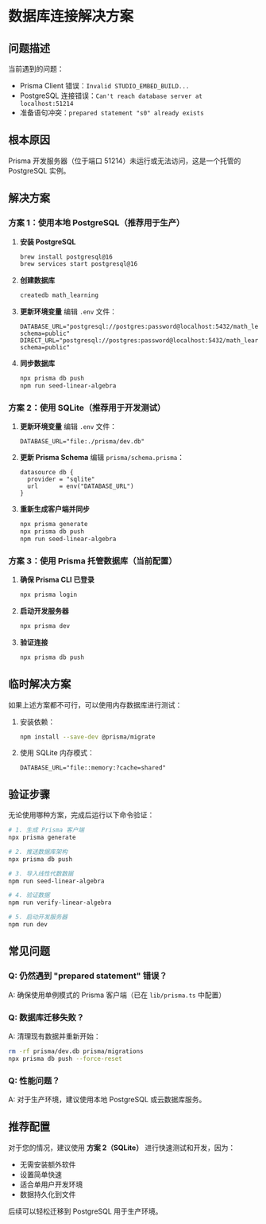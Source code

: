 # 数据库连接解决方案

## 问题描述

当前遇到的问题：
- Prisma Client 错误：`Invalid STUDIO_EMBED_BUILD...`
- PostgreSQL 连接错误：`Can't reach database server at localhost:51214`
- 准备语句冲突：`prepared statement "s0" already exists`

## 根本原因

Prisma 开发服务器（位于端口 51214）未运行或无法访问，这是一个托管的 PostgreSQL 实例。

## 解决方案

### 方案 1：使用本地 PostgreSQL（推荐用于生产）

1. **安装 PostgreSQL**
   ```bash
   brew install postgresql@16
   brew services start postgresql@16
   ```

2. **创建数据库**
   ```bash
   createdb math_learning
   ```

3. **更新环境变量**
   编辑 `.env` 文件：
   ```env
   DATABASE_URL="postgresql://postgres:password@localhost:5432/math_learning?schema=public"
   DIRECT_URL="postgresql://postgres:password@localhost:5432/math_learning?schema=public"
   ```

4. **同步数据库**
   ```bash
   npx prisma db push
   npm run seed-linear-algebra
   ```

### 方案 2：使用 SQLite（推荐用于开发测试）

1. **更新环境变量**
   编辑 `.env` 文件：
   ```env
   DATABASE_URL="file:./prisma/dev.db"
   ```

2. **更新 Prisma Schema**
   编辑 `prisma/schema.prisma`：
   ```prisma
   datasource db {
     provider = "sqlite"
     url      = env("DATABASE_URL")
   }
   ```

3. **重新生成客户端并同步**
   ```bash
   npx prisma generate
   npx prisma db push
   npm run seed-linear-algebra
   ```

### 方案 3：使用 Prisma 托管数据库（当前配置）

1. **确保 Prisma CLI 已登录**
   ```bash
   npx prisma login
   ```

2. **启动开发服务器**
   ```bash
   npx prisma dev
   ```

3. **验证连接**
   ```bash
   npx prisma db push
   ```

## 临时解决方案

如果上述方案都不可行，可以使用内存数据库进行测试：

1. 安装依赖：
   ```bash
   npm install --save-dev @prisma/migrate
   ```

2. 使用 SQLite 内存模式：
   ```env
   DATABASE_URL="file::memory:?cache=shared"
   ```

## 验证步骤

无论使用哪种方案，完成后运行以下命令验证：

```bash
# 1. 生成 Prisma 客户端
npx prisma generate

# 2. 推送数据库架构
npx prisma db push

# 3. 导入线性代数数据
npm run seed-linear-algebra

# 4. 验证数据
npm run verify-linear-algebra

# 5. 启动开发服务器
npm run dev
```

## 常见问题

### Q: 仍然遇到 "prepared statement" 错误？
A: 确保使用单例模式的 Prisma 客户端（已在 `lib/prisma.ts` 中配置）

### Q: 数据库迁移失败？
A: 清理现有数据并重新开始：
```bash
rm -rf prisma/dev.db prisma/migrations
npx prisma db push --force-reset
```

### Q: 性能问题？
A: 对于生产环境，建议使用本地 PostgreSQL 或云数据库服务。

## 推荐配置

对于您的情况，建议使用 **方案 2（SQLite）** 进行快速测试和开发，因为：
- 无需安装额外软件
- 设置简单快速
- 适合单用户开发环境
- 数据持久化到文件

后续可以轻松迁移到 PostgreSQL 用于生产环境。